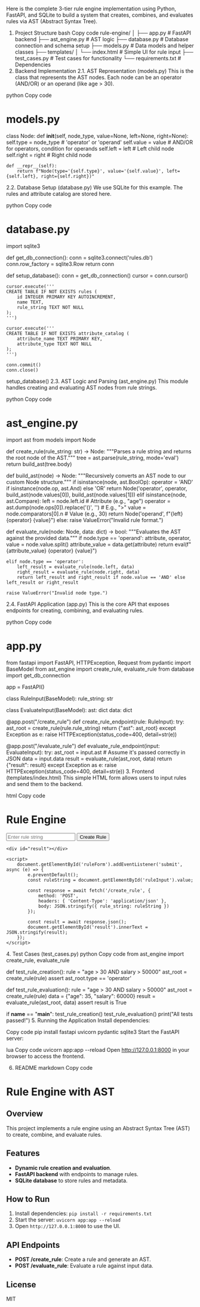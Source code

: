 Here is the complete 3-tier rule engine implementation using Python, FastAPI, and SQLite to build a system that creates, combines, and evaluates rules via AST (Abstract Syntax Tree).

1. Project Structure
bash
Copy code
rule-engine/
│
├── app.py                  # FastAPI backend
├── ast_engine.py           # AST logic
├── database.py             # Database connection and schema setup
├── models.py               # Data models and helper classes
├── templates/
│   └── index.html          # Simple UI for rule input
├── test_cases.py           # Test cases for functionality
└── requirements.txt        # Dependencies
2. Backend Implementation
2.1. AST Representation (models.py)
This is the class that represents the AST nodes. Each node can be an operator (AND/OR) or an operand (like age > 30).

python
Copy code
# models.py
class Node:
    def __init__(self, node_type, value=None, left=None, right=None):
        self.type = node_type  # 'operator' or 'operand'
        self.value = value  # AND/OR for operators, condition for operands
        self.left = left  # Left child node
        self.right = right  # Right child node

    def __repr__(self):
        return f"Node(type='{self.type}', value='{self.value}', left={self.left}, right={self.right})"
2.2. Database Setup (database.py)
We use SQLite for this example. The rules and attribute catalog are stored here.

python
Copy code
# database.py
import sqlite3

def get_db_connection():
    conn = sqlite3.connect('rules.db')
    conn.row_factory = sqlite3.Row
    return conn

def setup_database():
    conn = get_db_connection()
    cursor = conn.cursor()

    cursor.execute('''
    CREATE TABLE IF NOT EXISTS rules (
        id INTEGER PRIMARY KEY AUTOINCREMENT,
        name TEXT,
        rule_string TEXT NOT NULL
    );
    ''')

    cursor.execute('''
    CREATE TABLE IF NOT EXISTS attribute_catalog (
        attribute_name TEXT PRIMARY KEY,
        attribute_type TEXT NOT NULL
    );
    ''')

    conn.commit()
    conn.close()

setup_database()
2.3. AST Logic and Parsing (ast_engine.py)
This module handles creating and evaluating AST nodes from rule strings.

python
Copy code
# ast_engine.py
import ast
from models import Node

def create_rule(rule_string: str) -> Node:
    """Parses a rule string and returns the root node of the AST."""
    tree = ast.parse(rule_string, mode='eval')
    return build_ast(tree.body)

def build_ast(node) -> Node:
    """Recursively converts an AST node to our custom Node structure."""
    if isinstance(node, ast.BoolOp):
        operator = 'AND' if isinstance(node.op, ast.And) else 'OR'
        return Node('operator', operator, build_ast(node.values[0]), build_ast(node.values[1]))
    elif isinstance(node, ast.Compare):
        left = node.left.id  # Attribute (e.g., "age")
        operator = ast.dump(node.ops[0]).replace('()', '')  # E.g., ">"
        value = node.comparators[0].n  # Value (e.g., 30)
        return Node('operand', f"{left} {operator} {value}")
    else:
        raise ValueError("Invalid rule format.")

def evaluate_rule(node: Node, data: dict) -> bool:
    """Evaluates the AST against the provided data."""
    if node.type == 'operand':
        attribute, operator, value = node.value.split()
        attribute_value = data.get(attribute)
        return eval(f"{attribute_value} {operator} {value}")

    elif node.type == 'operator':
        left_result = evaluate_rule(node.left, data)
        right_result = evaluate_rule(node.right, data)
        return left_result and right_result if node.value == 'AND' else left_result or right_result

    raise ValueError("Invalid node type.")
2.4. FastAPI Application (app.py)
This is the core API that exposes endpoints for creating, combining, and evaluating rules.

python
Copy code
# app.py
from fastapi import FastAPI, HTTPException, Request
from pydantic import BaseModel
from ast_engine import create_rule, evaluate_rule
from database import get_db_connection

app = FastAPI()

class RuleInput(BaseModel):
    rule_string: str

class EvaluateInput(BaseModel):
    ast: dict
    data: dict

@app.post("/create_rule")
def create_rule_endpoint(rule: RuleInput):
    try:
        ast_root = create_rule(rule.rule_string)
        return {"ast": ast_root}
    except Exception as e:
        raise HTTPException(status_code=400, detail=str(e))

@app.post("/evaluate_rule")
def evaluate_rule_endpoint(input: EvaluateInput):
    try:
        ast_root = input.ast  # Assume it's passed correctly in JSON
        data = input.data
        result = evaluate_rule(ast_root, data)
        return {"result": result}
    except Exception as e:
        raise HTTPException(status_code=400, detail=str(e))
3. Frontend (templates/index.html)
This simple HTML form allows users to input rules and send them to the backend.

html
Copy code
<!DOCTYPE html>
<html lang="en">
<head>
    <meta charset="UTF-8">
    <meta name="viewport" content="width=device-width, initial-scale=1.0">
    <title>Rule Engine</title>
</head>
<body>
    <h1>Rule Engine</h1>
    <form id="ruleForm">
        <input type="text" id="ruleInput" placeholder="Enter rule string" required>
        <button type="submit">Create Rule</button>
    </form>

    <div id="result"></div>

    <script>
        document.getElementById('ruleForm').addEventListener('submit', async (e) => {
            e.preventDefault();
            const ruleString = document.getElementById('ruleInput').value;

            const response = await fetch('/create_rule', {
                method: 'POST',
                headers: { 'Content-Type': 'application/json' },
                body: JSON.stringify({ rule_string: ruleString })
            });

            const result = await response.json();
            document.getElementById('result').innerText = JSON.stringify(result);
        });
    </script>
</body>
</html>
4. Test Cases (test_cases.py)
python
Copy code
from ast_engine import create_rule, evaluate_rule

def test_rule_creation():
    rule = "age > 30 AND salary > 50000"
    ast_root = create_rule(rule)
    assert ast_root.type == 'operator'

def test_rule_evaluation():
    rule = "age > 30 AND salary > 50000"
    ast_root = create_rule(rule)
    data = {"age": 35, "salary": 60000}
    result = evaluate_rule(ast_root, data)
    assert result is True

if __name__ == "__main__":
    test_rule_creation()
    test_rule_evaluation()
    print("All tests passed!")
5. Running the Application
Install dependencies:

Copy code
pip install fastapi uvicorn pydantic sqlite3
Start the FastAPI server:

lua
Copy code
uvicorn app:app --reload
Open http://127.0.0.1:8000 in your browser to access the frontend.

6. README
markdown
Copy code
# Rule Engine with AST

## Overview
This project implements a rule engine using an Abstract Syntax Tree (AST) to create, combine, and evaluate rules.

## Features
- **Dynamic rule creation and evaluation**.
- **FastAPI backend** with endpoints to manage rules.
- **SQLite database** to store rules and metadata.

## How to Run
1. Install dependencies: `pip install -r requirements.txt`
2. Start the server: `uvicorn app:app --reload`
3. Open `http://127.0.0.1:8000` to use the UI.

## API Endpoints
- **POST /create_rule**: Create a rule and generate an AST.
- **POST /evaluate_rule**: Evaluate a rule against input data.

## License
MIT
